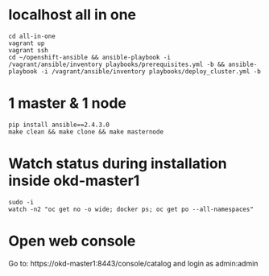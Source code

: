 # localhost all in one
```
cd all-in-one
vagrant up
vagrant ssh
cd ~/openshift-ansible && ansible-playbook -i /vagrant/ansible/inventory playbooks/prerequisites.yml -b && ansible-playbook -i /vagrant/ansible/inventory playbooks/deploy_cluster.yml -b
```

# 1 master & 1 node
```
pip install ansible==2.4.3.0
make clean && make clone && make masternode
```

# Watch status during installation inside okd-master1
```
sudo -i
watch -n2 "oc get no -o wide; docker ps; oc get po --all-namespaces"
```

# Open web console

Go to: https://okd-master1:8443/console/catalog and login as admin:admin
